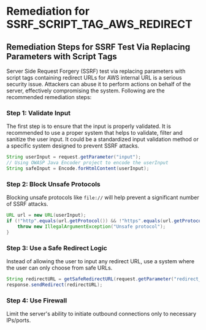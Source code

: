 # Remediation for SSRF_SCRIPT_TAG_AWS_REDIRECT

## Remediation Steps for SSRF Test Via Replacing Parameters with Script Tags

Server Side Request Forgery (SSRF) test via replacing parameters with script tags containing redirect URLs for AWS internal URL is a serious security issue. Attackers can abuse it to perform actions on behalf of the server, effectively compromising the system. Following are the recommended remediation steps:

### Step 1: Validate Input
The first step is to ensure that the input is properly validated. It is recommended to use a proper system that helps to validate, filter and sanitize the user input. It could be a standardized input validation method or a specific system designed to prevent SSRF attacks. 

```java
String userInput = request.getParameter("input");
// Using OWASP Java Encoder project to encode the userInput
String safeInput = Encode.forHtmlContent(userInput);
```

### Step 2: Block Unsafe Protocols
Blocking unsafe protocols like `file://` will help prevent a significant number of SSRF attacks.

```java
URL url = new URL(userInput);
if (!"http".equals(url.getProtocol()) && !"https".equals(url.getProtocol())) {
    throw new IllegalArgumentException("Unsafe protocol");
}
```

### Step 3: Use a Safe Redirect Logic
Instead of allowing the user to input any redirect URL, use a system where the user can only choose from safe URLs.

```java
String redirectURL = getSafeRedirectURL(request.getParameter("redirect_choice"));
response.sendRedirect(redirectURL);
```

### Step 4: Use Firewall
Limit the server's ability to initiate outbound connections only to necessary IPs/ports.
